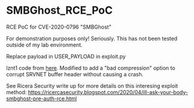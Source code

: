 # SMBGhost_RCE_PoC

RCE PoC for CVE-2020-0796 "SMBGhost"

For demonstration purposes only! Seriously. This has not been tested outside of my lab environment.

Replace payload in USER_PAYLOAD in exploit.py

lznt1 code from [here](https://github.com/you0708/lznt1). Modified to add a "bad compression" option to corrupt SRVNET buffer
header without causing a crash.

See Ricera Security write up for more details on this interesing exploit method: 
https://ricercasecurity.blogspot.com/2020/04/ill-ask-your-body-smbghost-pre-auth-rce.html


